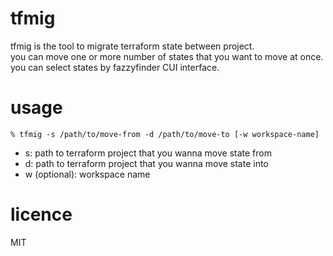 # tfmig

tfmig is the tool to migrate terraform state between project.  
you can move one or more number of states that you want to move at once.  
you can select states by fazzyfinder CUI interface.  

# usage

```
% tfmig -s /path/to/move-from -d /path/to/move-to [-w workspace-name]
```

- s: path to terraform project that you wanna move state from
- d: path to terraform project that you wanna move state into
- w (optional): workspace name

# licence

MIT
